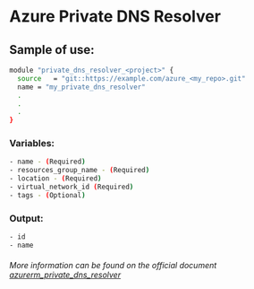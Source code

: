 # Azure Private DNS Resolver

## Sample of use:

```bash
module "private_dns_resolver_<project>" {
  source   = "git::https://example.com/azure_<my_repo>.git"
  name = "my_private_dns_resolver"
  .
  .
  .
}
```

### Variables:

```bash
- name - (Required)
- resources_group_name - (Required)
- location - (Required)
- virtual_network_id (Required)
- tags - (Optional)
```

### Output:

```bash
- id
- name
```

###### More information can be found on the official document [azurerm_private_dns_resolver](https://registry.terraform.io/providers/hashicorp/azurerm/latest/docs/resources/private_dns_resolver)